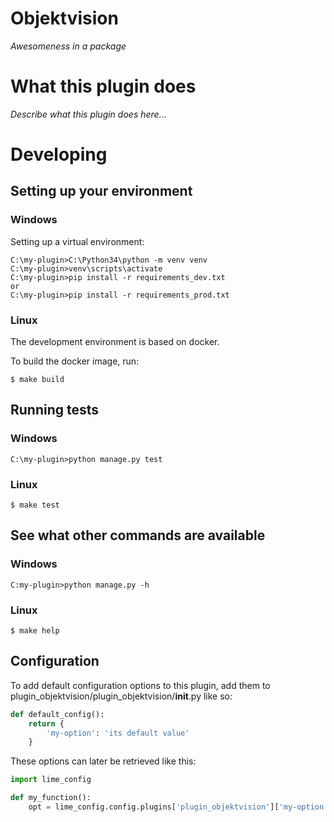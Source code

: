 # Objektvision

_Awesomeness in a package_


# What this plugin does

_Describe what this plugin does here..._

# Developing

## Setting up your environment

### Windows

Setting up a virtual environment:

```
C:\my-plugin>C:\Python34\python -m venv venv
C:\my-plugin>venv\scripts\activate
C:\my-plugin>pip install -r requirements_dev.txt
or
C:\my-plugin>pip install -r requirements_prod.txt
```

### Linux

The development environment is based on docker.

To build the docker image, run:

```
$ make build
```

## Running tests

### Windows 

```
C:\my-plugin>python manage.py test
```

### Linux

```
$ make test
```

## See what other commands are available

### Windows

```
C:my-plugin>python manage.py -h
```

### Linux

```
$ make help
```

## Configuration

To add default configuration options to this plugin, add them to plugin_objektvision/plugin_objektvision/__init__.py like so:

```python
def default_config():
    return {
        'my-option': 'its default value'
    }
```

These options can later be retrieved like this:

```python
import lime_config

def my_function():
    opt = lime_config.config.plugins['plugin_objektvision']['my-option']
```

